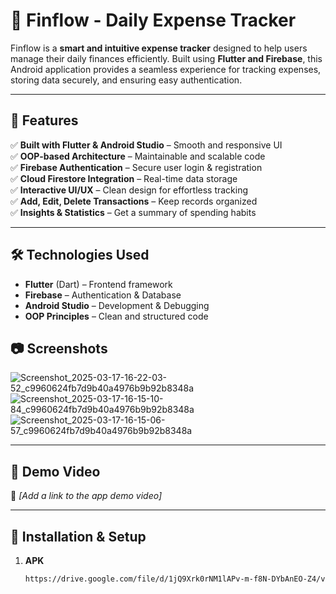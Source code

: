 # 🚀 Finflow - Daily Expense Tracker  

Finflow is a **smart and intuitive expense tracker** designed to help users manage their daily finances efficiently. Built using **Flutter and Firebase**, this Android application provides a seamless experience for tracking expenses, storing data securely, and ensuring easy authentication.  

---

## 📌 Features  

✅ **Built with Flutter & Android Studio** – Smooth and responsive UI  
✅ **OOP-based Architecture** – Maintainable and scalable code  
✅ **Firebase Authentication** – Secure user login & registration  
✅ **Cloud Firestore Integration** – Real-time data storage  
✅ **Interactive UI/UX** – Clean design for effortless tracking  
✅ **Add, Edit, Delete Transactions** – Keep records organized  
✅ **Insights & Statistics** – Get a summary of spending habits  

---

## 🛠️ Technologies Used  

- **Flutter** (Dart) – Frontend framework  
- **Firebase** – Authentication & Database  
- **Android Studio** – Development & Debugging  
- **OOP Principles** – Clean and structured code  

## 📷 Screenshots  
![Screenshot_2025-03-17-16-22-03-52_c9960624fb7d9b40a4976b9b92b8348a](https://github.com/user-attachments/assets/1ee47771-2d1a-4b94-b1de-59270a715b2f)
![Screenshot_2025-03-17-16-15-10-84_c9960624fb7d9b40a4976b9b92b8348a](https://github.com/user-attachments/assets/9e2d0936-7308-4582-a99b-b702ab2413fd)
![Screenshot_2025-03-17-16-15-06-57_c9960624fb7d9b40a4976b9b92b8348a](https://github.com/user-attachments/assets/e683ac73-9bbf-448b-b9f0-60a1ded83f11)

---

## 🎥 Demo Video  

📌 _[Add a link to the app demo video]_  

---

## 📂 Installation & Setup  

1. **APK**
    
   ```sh
   https://drive.google.com/file/d/1jQ9Xrk0rNM1lAPv-m-f8N-DYbAnEO-Z4/view?usp=sharing  
